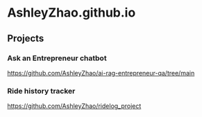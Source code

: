# AshleyZhao.github.io

## Projects

### Ask an Entrepreneur chatbot

https://github.com/AshleyZhao/ai-rag-entrepreneur-qa/tree/main

### Ride history tracker

https://github.com/AshleyZhao/ridelog_project
